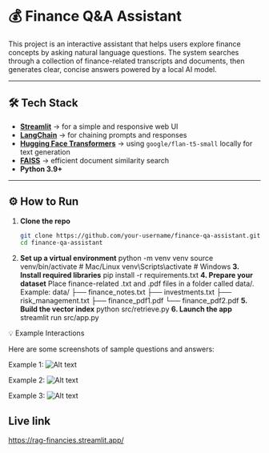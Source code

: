 # 💰 Finance Q&A Assistant  

This project is an interactive assistant that helps users explore finance concepts by asking natural language questions. The system searches through a collection of finance-related transcripts and documents, then generates clear, concise answers powered by a local AI model.  

---

## 🛠️ Tech Stack  

- **[Streamlit](https://streamlit.io/)** → for a simple and responsive web UI  
- **[LangChain](https://www.langchain.com/)** → for chaining prompts and responses  
- **[Hugging Face Transformers](https://huggingface.co/)** → using `google/flan-t5-small` locally for text generation  
- **[FAISS](https://github.com/facebookresearch/faiss)** → efficient document similarity search  
- **Python 3.9+**

---

## ⚙️ How to Run  

1. **Clone the repo**  
   ```bash
   git clone https://github.com/your-username/finance-qa-assistant.git
   cd finance-qa-assistant
2. **Set up a virtual environment**
python -m venv venv
source venv/bin/activate   # Mac/Linux
venv\Scripts\activate      # Windows
**3. Install required libraries**
pip install -r requirements.txt
**4. Prepare your dataset**
Place finance-related .txt and .pdf files in a folder called data/.
Example:
data/
├── finance_notes.txt
├── investments.txt
├── risk_management.txt
├── finance_pdf1.pdf
└── finance_pdf2.pdf
**5. Build the vector index**
python src/retrieve.py
**6. Launch the app**
streamlit run src/app.py


💡 Example Interactions

Here are some screenshots of sample questions and answers:

Example 1:
![Alt text](images/test1.PNG)


Example 2:
![Alt text](images/test2.PNG)

Example 3:
![Alt text](images/test3.PNG)

## Live link

https://rag-financies.streamlit.app/
